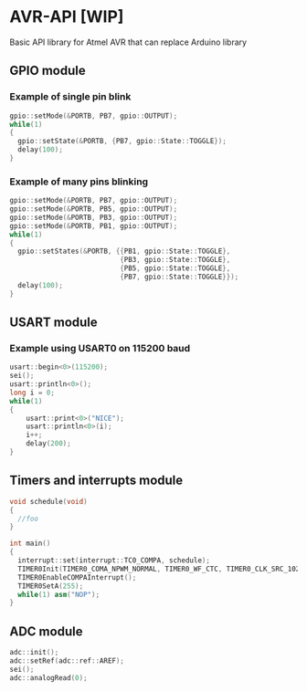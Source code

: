 # AVR-API [WIP]
Basic API library for Atmel AVR that can replace Arduino library
## GPIO module
### Example of single pin blink

```C++
gpio::setMode(&PORTB, PB7, gpio::OUTPUT);
while(1)
{
  gpio::setState(&PORTB, {PB7, gpio::State::TOGGLE});
  delay(100);
}
```

### Example of many pins blinking
```C++
gpio::setMode(&PORTB, PB7, gpio::OUTPUT);
gpio::setMode(&PORTB, PB5, gpio::OUTPUT);
gpio::setMode(&PORTB, PB3, gpio::OUTPUT);
gpio::setMode(&PORTB, PB1, gpio::OUTPUT);
while(1)
{
  gpio::setStates(&PORTB, {{PB1, gpio::State::TOGGLE},
                           {PB3, gpio::State::TOGGLE},
                           {PB5, gpio::State::TOGGLE},
                           {PB7, gpio::State::TOGGLE}});
  delay(100);
}
```
## USART module
### Example using USART0 on 115200 baud
```C++
usart::begin<0>(115200);
sei();
usart::println<0>();
long i = 0;
while(1)
{
    usart::print<0>("NICE");    
    usart::println<0>(i);
    i++;
    delay(200);
}
```
## Timers and interrupts module
```C++
void schedule(void)
{
  //foo
}

int main() 
{
  interrupt::set(interrupt::TC0_COMPA, schedule);
  TIMER0Init(TIMER0_COMA_NPWM_NORMAL, TIMER0_WF_CTC, TIMER0_CLK_SRC_1024);
  TIMER0EnableCOMPAInterrupt();
  TIMER0SetA(255);
  while(1) asm("NOP");
}
```
## ADC module
```C++
adc::init();
adc::setRef(adc::ref::AREF);
sei();
adc::analogRead(0);
```



